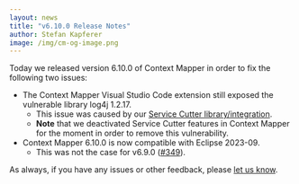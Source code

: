 ```yaml
---
layout: news
title: "v6.10.0 Release Notes"
author: Stefan Kapferer
image: /img/cm-og-image.png
---
```


Today we released version 6.10.0 of Context Mapper in order to fix the following two issues:

 * The Context Mapper Visual Studio Code extension still exposed the vulnerable library log4j 1.2.17.
   * This issue was caused by our [Service Cutter library/integration](https://contextmapper.org/docs/service-cutter-context-map-suggestions/).
   * **Note** that we deactivated Service Cutter features in Context Mapper for the moment in order to remove this vulnerability.
 * Context Mapper 6.10.0 is now compatible with Eclipse 2023-09.
   * This was not the case for v6.9.0 ([#349](https://github.com/ContextMapper/context-mapper-dsl/issues/349)).

As always, if you have any issues or other feedback, please [let us know](/getting-involved/).
